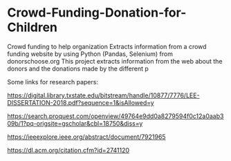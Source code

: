 # Crowd-Funding-Donation-for-Children
Crowd funding to help organization
Extracts information from a crowd funding website by using Python (Pandas, Selenium) from donorschoose.org
This project extracts information from the web about the donors and the donations made by the different p




Some links for research papers:

https://digital.library.txstate.edu/bitstream/handle/10877/7776/LEE-DISSERTATION-2018.pdf?sequence=1&isAllowed=y

https://search.proquest.com/openview/49764e9dd0a8279594f0c12a0aab309b/1?pq-origsite=gscholar&cbl=18750&diss=y

https://ieeexplore.ieee.org/abstract/document/7921965

https://dl.acm.org/citation.cfm?id=2741120
